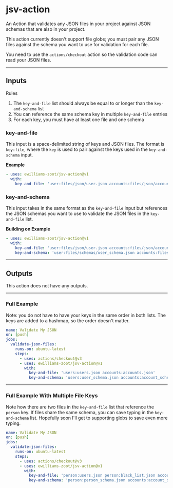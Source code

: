 # jsv-action

An Action that validates any JSON files in your project against JSON schemas that are also in your project.

This action currently doesn't support file globs; you must pair any JSON files against the schema you want to use for validation for each file.

You need to use the `actions/checkout` action so the validation code can read your JSON files.
<hr/>

## Inputs

Rules
1. The `key-and-file` list should always be equal to or longer than the `key-and-schema` list
2. You can reference the same schema key in multiple `key-and-file` entries
3. For each key, you must have at least one file and one schema

### key-and-file

This input is a space-delimited string of keys and JSON files. The format is `key:file`, where the `key` is used to pair against the keys used in the `key-and-schema` input.

**Example**
```yml
- uses: ewilliams-zoot/jsv-action@v1
  with:
    key-and-file: 'user:files/json/user.json accounts:files/json/accounts.json'
```

### key-and-schema

This input takes in the same format as the `key-and-file` input but references the JSON schemas you want to use to validate the JSON files in the `key-and-file` list.

**Building on Example**
```yml
- uses: ewilliams-zoot/jsv-action@v1
  with:
    key-and-file: 'user:files/json/user.json accounts:files/json/accounts.json'
    key-and-schema: 'user:files/schemas/user_schema.json accounts:files/schemas/account_schema.json'
```
<hr/>

## Outputs

This action does not have any outputs.
<hr/>

### Full Example

Note: you do not have to have your keys in the same order in both lists. The keys are added to a hashmap, so the order doesn't matter.

```yml
name: Validate My JSON
on: [push]
jobs:
  validate-json-files:
    runs-on: ubuntu-latest
    steps:
      - uses: actions/checkout@v3
      - uses: ewilliams-zoot/jsv-action@v1
        with:
          key-and-file: 'users:users.json accounts:accounts.json'
          key-and-schema: 'users:user_schema.json accounts:account_schema.json'
```
<hr/>

### Full Example With Multiple File Keys

Note how there are two files in the `key-and-file` list that reference the `person` key. If files share the same schema, you can save typing in the `key-and-schema` list. Hopefully soon I'll get to supporting globs to save even more typing.

```yml
name: Validate My JSON
on: [push]
jobs:
  validate-json-files:
    runs-on: ubuntu-latest
    steps:
      - uses: actions/checkout@v3
      - uses: ewilliams-zoot/jsv-action@v1
        with:
          key-and-file: 'person:users.json person:black_list.json accounts:accounts.json'
          key-and-schema: 'person:person_schema.json accounts:account_schema.json'
```
